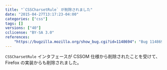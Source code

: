 ```yaml
---
title: "`CSSCharsetRule` が削除されました"
date: "2015-04-27T13:17:23-04:00"
categories: ["css"]
tags: []
versions: ["40"]
cclicense: "BY-SA 3.0"
references:
    "https://bugzilla.mozilla.org/show_bug.cgi?id=1148694": "Bug 1148694 - remove CSSCharsetRule"
---
```

`CSSCharsetRule` インタフェースが CSSOM 仕様から削除されたことを受けて、Firefox の実装からも削除されました。
